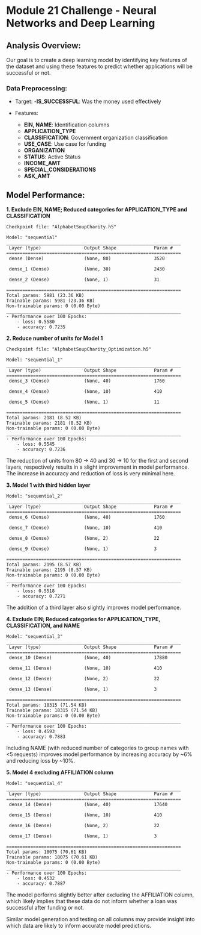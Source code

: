 # Module 21 Challenge - Neural Networks and Deep Learning

## Analysis Overview:

Our goal is to create a deep learning model by identifying key features of the dataset and using these features to predict whether applications will be successful or not.

### Data Preprocessing:

- Target: 
    -**IS_SUCCESSFUL**: Was the money used effectively

- Features: 
    - **EIN, NAME**: Identification columns
    - **APPLICATION_TYPE**
    - **CLASSIFICATION**: Government organization classification
    - **USE_CASE**: Use case for funding
    - **ORGANIZATION**
    - **STATUS**: Active Status
    - **INCOME_AMT**
    - **SPECIAL_CONSIDERATIONS**
    - **ASK_AMT**


## Model Performance:

**1. Exclude EIN, NAME; Reduced categories for APPLICATION_TYPE and CLASSIFICATION**

```
Checkpoint file: "AlphabetSoupCharity.h5"

Model: "sequential"
_________________________________________________________________
 Layer (type)                Output Shape              Param #   
=================================================================
 dense (Dense)               (None, 80)                3520      
                                                                 
 dense_1 (Dense)             (None, 30)                2430      
                                                                 
 dense_2 (Dense)             (None, 1)                 31        
                                                                 
=================================================================
Total params: 5981 (23.36 KB)
Trainable params: 5981 (23.36 KB)
Non-trainable params: 0 (0.00 Byte)
_________________________________________________________________
- Performance over 100 Epochs:
    - loss: 0.5580 
    - accuracy: 0.7235
```

**2. Reduce number of units for Model 1**

```
Checkpoint file: "AlphabetSoupCharity_Optimization.h5"

Model: "sequential_1"
_________________________________________________________________
 Layer (type)                Output Shape              Param #   
=================================================================
 dense_3 (Dense)             (None, 40)                1760      
                                                                 
 dense_4 (Dense)             (None, 10)                410       
                                                                 
 dense_5 (Dense)             (None, 1)                 11        
                                                                 
=================================================================
Total params: 2181 (8.52 KB)
Trainable params: 2181 (8.52 KB)
Non-trainable params: 0 (0.00 Byte)
_________________________________________________________________
- Performance over 100 Epochs:
    - loss: 0.5545 
    - accuracy: 0.7236
```

The reduction of units from 80 -> 40 and 30 -> 10 for the first and second layers, respectively results in a slight improvement in model performance. The increase in accuracy and reduction of loss is very minimal here.


**3. Model 1 with third hidden layer**

```
Model: "sequential_2"
_________________________________________________________________
 Layer (type)                Output Shape              Param #   
=================================================================
 dense_6 (Dense)             (None, 40)                1760      
                                                                 
 dense_7 (Dense)             (None, 10)                410       
                                                                 
 dense_8 (Dense)             (None, 2)                 22        
                                                                 
 dense_9 (Dense)             (None, 1)                 3         
                                                                 
=================================================================
Total params: 2195 (8.57 KB)
Trainable params: 2195 (8.57 KB)
Non-trainable params: 0 (0.00 Byte)
_________________________________________________________________
- Performance over 100 Epochs:
    - loss: 0.5518 
    - accuracy: 0.7271
```

The addition of a third layer also slightly improves model performance.


**4. Exclude EIN; Reduced categories for APPLICATION_TYPE, CLASSIFICATION, and NAME**

```
Model: "sequential_3"
_________________________________________________________________
 Layer (type)                Output Shape              Param #   
=================================================================
 dense_10 (Dense)            (None, 40)                17880     
                                                                 
 dense_11 (Dense)            (None, 10)                410       
                                                                 
 dense_12 (Dense)            (None, 2)                 22        
                                                                 
 dense_13 (Dense)            (None, 1)                 3         
                                                                 
=================================================================
Total params: 18315 (71.54 KB)
Trainable params: 18315 (71.54 KB)
Non-trainable params: 0 (0.00 Byte)
_________________________________________________________________
- Performance over 100 Epochs:
    - loss: 0.4593 
    - accuracy: 0.7883
```

Including NAME (with reduced number of categories to group names with <5 requests) improves model performance by increasing accuracy by ~6% and reducing loss by ~10%.

**5. Model 4 excluding AFFILIATION column**

```
Model: "sequential_4"
_________________________________________________________________
 Layer (type)                Output Shape              Param #   
=================================================================
 dense_14 (Dense)            (None, 40)                17640     
                                                                 
 dense_15 (Dense)            (None, 10)                410       
                                                                 
 dense_16 (Dense)            (None, 2)                 22        
                                                                 
 dense_17 (Dense)            (None, 1)                 3         
                                                                 
=================================================================
Total params: 18075 (70.61 KB)
Trainable params: 18075 (70.61 KB)
Non-trainable params: 0 (0.00 Byte)
_________________________________________________________________
- Performance over 100 Epochs:
    - loss: 0.4532 
    - accuracy: 0.7887
```

The model performs slightly better after excluding the AFFILIATION column, which likely implies that these data do not inform whether a loan was successful after funding or not.

Similar model generation and testing on all columns may provide insight into which data are likely to inform accurate model predictions.
